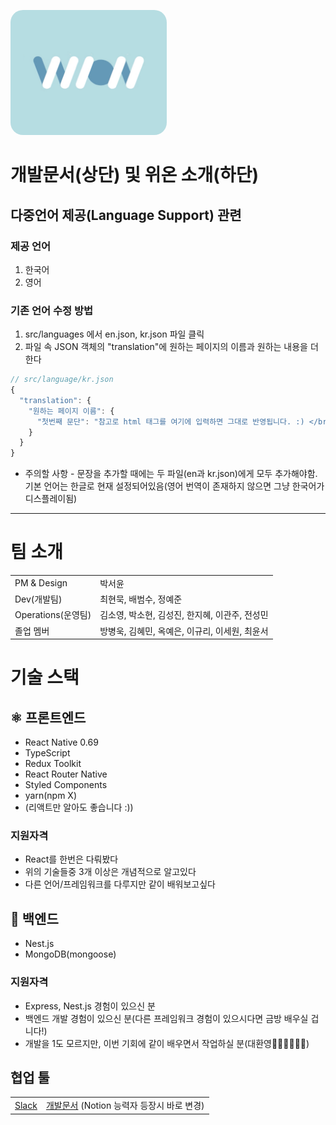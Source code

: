 <img
  src="src/resource/logo.png"
  alt="위온 로고"
  style = "width: 250px; height: 200px; border-radius: 20px"
/>

# 개발문서(상단) 및 위온 소개(하단)

## 다중언어 제공(Language Support) 관련

### 제공 언어

1. 한국어
2. 영어

### 기존 언어 수정 방법

1. src/languages 에서 en.json, kr.json 파일 클릭
2. 파일 속 JSON 객체의 "translation"에 원하는 페이지의 이름과 원하는 내용을 더한다

```js
// src/language/kr.json
{
  "translation": {
    "원하는 페이지 이름": {
      "첫번째 문단": "참고로 html 태그를 여기에 입력하면 그대로 반영됩니다. :) </br> 아 언어 수정하는거 <b>너무</b> 어려움... 그냥 까불지 말고 번역 API 쓸껄... 그게 더 어려웠을라나?"
    }
  }
}

```

- 주의할 사항 - 문장을 추가할 때에는 두 파일(en과 kr.json)에게 모두 추가해야함. 기본 언어는 한글로 현재 설정되어있음(영어 번역이 존재하지 않으면 그냥 한국어가 디스플레이됨)

---

<h1>팀 소개</h1>
<table>
  <tr>
    <td>PM & Design</td>
    <td>박서윤</td>
  </tr>
  <tr>
    <td>Dev(개발팀)</td>
    <td>최현묵, 배범수, 정예준</td>
  </tr>
  <tr>
    <td>Operations(운영팀)</td>
    <td>김소영, 박소현, 김성진, 한지혜, 이관주, 전성민</td>
  </tr>
  <tr>
    <td>졸업 멤버</td>
    <td>방병욱, 김혜민, 옥예은, 이규리, 이세원, 최윤서</td>
  </tr>
</table>

<h1>기술 스택</h1>

## ⚛️ 프론트엔드

- React Native 0.69
- TypeScript
- Redux Toolkit
- React Router Native
- Styled Components
- yarn(npm X)
- (리액트만 알아도 좋습니다 :))

### 지원자격

- React를 한번은 다뤄봤다
- 위의 기술들중 3개 이상은 개념적으로 알고있다
- 다른 언어/프레임워크를 다루지만 같이 배워보고싶다

## 🐬 백엔드

- Nest.js
- MongoDB(mongoose)

### 지원자격

- Express, Nest.js 경험이 있으신 분
- 백엔드 개발 경험이 있으신 분(다른 프레임워크 경험이 있으시다면 금방 배우실 겁니다!)
- 개발을 1도 모르지만, 이번 기회에 같이 배우면서 작업하실 분(대환영🙇‍♂🙇‍♂🙇‍♂)

## 협업 툴

<table>
  <tr>
    <td>
      <a
        href="https://join.slack.com/t/wion-workspace/shared_invite/zt-1dos1w7pv-dlyTmDmkOjYp5pjs7kHS8w"
        >Slack</a
      >
    </td>
    <td>
      <a
        href="https://docs.google.com/document/d/1Sbs515iTLo5PZHlzADYajagYliFWSaWuGYZVU1Ljczo/edit?usp=sharing"
        >개발문서</a
      >
      (Notion 능력자 등장시 바로 변경)
    </td>
  </tr>
</table>
